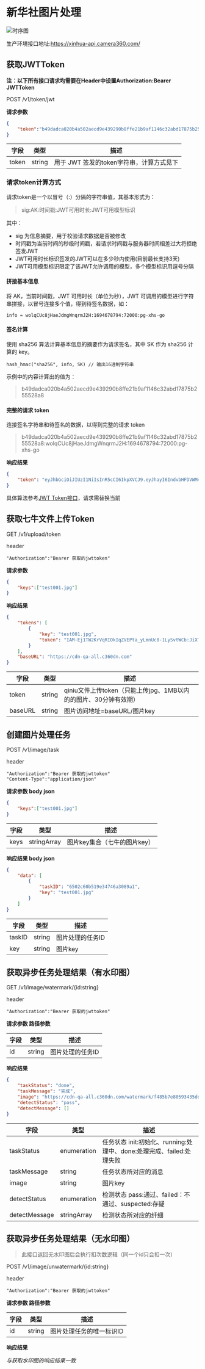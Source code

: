# 新华社图片处理
![时序图](xinhua001.png)

生产环境接口地址:https://xinhua-api.camera360.com/

## 获取JWTToken
**注：以下所有接口请求均需要在Header中设置Authorization:Bearer JWTToken**

POST /v1/token/jwt

**请求参数**
```json
{
    "token":"b49dadca020b4a502aecd9e439290b8ffe21b9af1146c32abd17875b255528a8:wolqCUc8jHaeJdmgWnqrmJ2H:1694678794:72000:pg-xhs-go"
}
```
|字段|类型|描述|
|-|-|-|
|token|string|用于 JWT 签发的token字符串，计算方式见下|

### 请求token计算方式

请求token是一个以冒号（:）分隔的字符串值，其基本形式为：

> sig:AK:时间戳:JWT可用时长:JWT可用模型标识

其中：

- sig 为信息摘要，用于校验请求数据是否被修改
- 时间戳为当前时间的秒级时间戳，若请求时间戳与服务器时间相差过大将拒绝签发JWT
- JWT可用时长标识签发的JWT可以在多少秒内使用(目前最长支持3天)
- JWT可用模型标识限定了该JWT允许调用的模型，多个模型标识用逗号分隔

#### 拼接基本信息

将 AK，当前时间戳，JWT 可用时长（单位为秒），JWT 可调用的模型进行字符串拼接，以冒号连接多个值，得到待签名数据，如：

```
info = wolqCUc8jHaeJdmgWnqrmJ2H:1694678794:72000:pg-xhs-go
```

#### 签名计算

使用 sha256 算法计算基本信息的摘要作为请求签名，其中 SK 作为 sha256 计算的 key。
```
hash_hmac("sha256", info, SK) // 输出16进制字符串
```
示例中的内容计算出的值为：
> b49dadca020b4a502aecd9e439290b8ffe21b9af1146c32abd17875b255528a8

#### 完整的请求 token

连接签名字符串和待签名的数据，以得到完整的请求 token

>b49dadca020b4a502aecd9e439290b8ffe21b9af1146c32abd17875b255528a8:wolqCUc8jHaeJdmgWnqrmJ2H:1694678794:72000:pg-xhs-go

**响应结果**

```json
{
    "token": "eyJhbGciOiJIUzI1NiIsInR5cCI6IkpXVCJ9.eyJhayI6IndvbHFDVWM4akhhZUpkbWdXbnFybUoySCIsIm1zIjpbeyJtIjoicGcteGhzLWdvIiwicnMiOjEwLCJybSI6MH1dLCJ2dCI6IjE2OTQ1MzQ0MDAtMTg5OTA0MzIwMCIsImV4cCI6MTY5NDc1MDgxNSwiaWF0IjoxNjk0Njc4ODE1LCJpc3MiOiJwaW5ndW8uYWktcGxhdGZvcm0ifQ.6ID3yx-jAF-D-Gyujvxc8GmpAIjdOIe0g1WHwkyegp0"
}
```




具体算法参考[JWT Token接口](./token.md)，请求需替换当前



## 获取七牛文件上传Token

GET /v1/upload/token

header
```
"Authorization":"Bearer 获取的jwttoken"
```

**请求参数**

```json
{
    "keys":["test001.jpg"]
}
```

**响应结果**

```json
{
    "tokens": [
        {
            "key": "test001.jpg",
            "token": "IAM-Ej1TW2KrVqRIOkIqZVEPta_yLmnUc8-1LySvtWCb:JiXTaUGjyzBGjlRwOSY0J8s8U3M=:eyJzY29wZSI6InFhLWMzNjA6dGVzdDAwMS5qcGciLCJkZWFkbGluZSI6MTY5NDY4MDY5OCwiaW5zZXJ0T25seSI6MSwicmV0dXJuQm9keSI6IntcIm1pbWVUeXBlXCI6JChtaW1lVHlwZSksXCJ3aWR0aFwiOiQoaW1hZ2VJbmZvLndpZHRoKSxcImhlaWdodFwiOiQoaW1hZ2VJbmZvLmhlaWdodCksXCJrZXlcIjpcIiQoa2V5KVwiLFwiaGFzaFwiOlwiJChldGFnKVwiLFwic2l6ZVwiOiQoZnNpemUpLFwiYnVja2V0XCI6XCIkKGJ1Y2tldClcIixcIm5hbWVcIjpcIiQoeDpuYW1lKVwifSIsImZzaXplTGltaXQiOjEwNDg1NzYsIm1pbWVMaW1pdCI6ImltYWdlL2pwZWcifQ=="
        }
    ],
    "baseURL": "https://cdn-qa-all.c360dn.com"
}
```
|字段|类型|描述|
|-|-|-|
|token|string|qiniu文件上传token（只能上传jpg、1MB以内的的图片、30分钟有效期）|
|baseURL|string|图片访问地址=baseURL/图片key|



## 创建图片处理任务

POST /v1/image/task

header
```
"Authorization":"Bearer 获取的jwttoken"
"Content-Type":"application/json"
```


**请求参数 body json**

```json
{
    "keys":["test001.jpg"]
}
```

|字段|类型|描述|
|-|-|-|
|keys|stringArray|图片key集合（七牛的图片key）|


**响应结果 body json**

```json
{
    "data": [
        {
            "taskID": "6502c60b519e34746a3089a1",
            "key": "test001.jpg"
        }
    ]
}
```

|字段|类型|描述|
|-|-|-|
|taskID|string|图片处理的任务ID|
|key|string|图片key|


## 获取异步任务处理结果（有水印图）

GET /v1/image/watermark/{id:string}

header
```
"Authorization":"Bearer 获取的jwttoken"
```

**请求参数 路径参数**

|字段|类型|描述|
|-|-|-|
|id|string|图片处理的任务ID|


**响应结果**

```json
{
    "taskStatus": "done",
    "taskMessage": "完成",
    "image": "https://cdn-qa-all.c360dn.com/watermark/f485b7e80593435dd75aefd2163a7eef.jpg",
    "detectStatus": "pass",
    "detectMessage": []
}
```

|字段|类型|描述|
|-|-|-|
|taskStatus|enumeration|任务状态 init:初始化、running:处理中、done:处理完成、failed:处理失败|
|taskMessage|string|任务状态所对应的消息|
|image|string|图片key|
|detectStatus|enumeration|检测状态 pass:通过、failed：不通过、suspected:存疑|
|detectMessage|stringArray|检测状态所对应的纤细|


## 获取异步任务处理结果（无水印图）

> 此接口返回无水印图后会执行扣次数逻辑（同一个id只会扣一次）

POST /v1/image/unwatermark/{id:string}


header
```
"Authorization":"Bearer 获取的jwttoken"
```

**请求参数 路径参数**

|字段|类型|描述|
|-|-|-|
|id|string|图片处理任务的唯一标识ID|



**响应结果**

*与获取水印图的响应结果一致*
